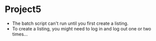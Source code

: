 # Project5

* The batch script can't run until you first create a listing.
* To create a listing, you might need to log in and log out one or two times...
